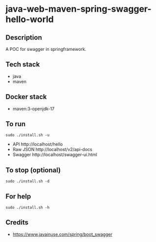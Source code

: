 # java-web-maven-spring-swagger-hello-world

## Description
A POC for swagger in springframework.

## Tech stack
- java
- maven

## Docker stack
- maven:3-openjdk-17

## To run
`sudo ./install.sh -u`
- API http://localhost/hello
- Raw JSON http://localhost/v2/api-docs
- Swagger http://localhost/swagger-ui.html

## To stop (optional)
`sudo ./install.sh -d`

## For help
`sudo ./install.sh -h`

## Credits
- https://www.javainuse.com/spring/boot_swagger
